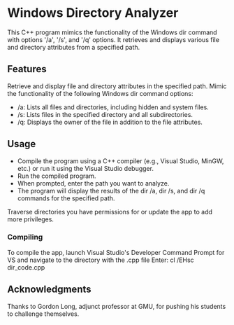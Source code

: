 # Windows Directory Analyzer

This C++ program mimics the functionality of the Windows dir command with options '/a', '/s', and '/q' options. It retrieves and displays various file and directory attributes from a specified path.

## Features

Retrieve and display file and directory attributes in the specified path.
Mimic the functionality of the following Windows dir command options:
- /a: Lists all files and directories, including hidden and system files.
- /s: Lists files in the specified directory and all subdirectories.
- /q: Displays the owner of the file in addition to the file attributes.

## Usage

- Compile the program using a C++ compiler (e.g., Visual Studio, MinGW, etc.) or run it using the Visual Studio debugger. 
- Run the compiled program.
- When prompted, enter the path you want to analyze.
- The program will display the results of the dir /a, dir /s, and dir /q commands for the specified path.

Traverse directories you have permissions for or update the app to add more privileges. 

### Compiling

To compile the app, launch Visual Studio's Developer Command Prompt for VS 
and navigate to the directory with the .cpp file 
Enter: cl /EHsc dir_code.cpp

## Acknowledgments

Thanks to Gordon Long, adjunct professor at GMU, for pushing his students to challenge themselves. 
